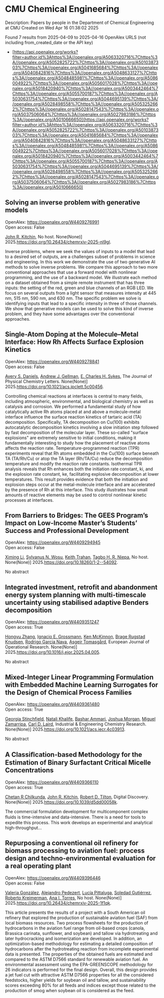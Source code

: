 # CMU Chemical Engineering
Description: Papers by people in the Department of Chemical Engineering at CMU
Created on Wed Apr 16 01:38:02 2025

Found 7 results from 2025-04-09 to 2025-04-16
OpenAlex URLS (not including from_created_date or the API key)
- [https://api.openalex.org/works?filter=author.id%3Ahttps%3A//openalex.org/A5063320716%7Chttps%3A//openalex.org/A5052825722%7Chttps%3A//openalex.org/A5010387303%7Chttps%3A//openalex.org/A5041685684%7Chttps%3A//openalex.org/A5040842816%7Chttps%3A//openalex.org/A5048633127%7Chttps%3A//openalex.org/A5048485981%7Chttps%3A//openalex.org/A5086004922%7Chttps%3A//openalex.org/A5056017028%7Chttps%3A//openalex.org/A5018420940%7Chttps%3A//openalex.org/A5003442464%7Chttps%3A//openalex.org/A5055700187%7Chttps%3A//openalex.org/A5030631754%7Chttps%3A//openalex.org/A5044695139%7Chttps%3A//openalex.org/A5028498558%7Chttps%3A//openalex.org/A5053252662%7Chttps%3A//openalex.org/A5028147543%7Chttps%3A//openalex.org/A5037506064%7Chttps%3A//openalex.org/A5027983186%7Chttps%3A//openalex.org/A5010666650](https://api.openalex.org/works?filter=author.id%3Ahttps%3A//openalex.org/A5063320716%7Chttps%3A//openalex.org/A5052825722%7Chttps%3A//openalex.org/A5010387303%7Chttps%3A//openalex.org/A5041685684%7Chttps%3A//openalex.org/A5040842816%7Chttps%3A//openalex.org/A5048633127%7Chttps%3A//openalex.org/A5048485981%7Chttps%3A//openalex.org/A5086004922%7Chttps%3A//openalex.org/A5056017028%7Chttps%3A//openalex.org/A5018420940%7Chttps%3A//openalex.org/A5003442464%7Chttps%3A//openalex.org/A5055700187%7Chttps%3A//openalex.org/A5030631754%7Chttps%3A//openalex.org/A5044695139%7Chttps%3A//openalex.org/A5028498558%7Chttps%3A//openalex.org/A5053252662%7Chttps%3A//openalex.org/A5028147543%7Chttps%3A//openalex.org/A5037506064%7Chttps%3A//openalex.org/A5027983186%7Chttps%3A//openalex.org/A5010666650)

## Solving an inverse problem with generative models   

OpenAlex: https://openalex.org/W4409276991    
Open access: False
    
[John R. Kitchin](https://openalex.org/A5003442464), No host. None(None)] 2025.https://doi.org/10.26434/chemrxiv-2025-nl9gl.
    
Inverse problems, where we seek the values of inputs to a model that lead to a desired set of outputs, are a challenges subset of problems in science and engineering. In this work we demonstrate the use of two generative AI methods to solve inverse problems. We compare this approach to two more conventional approaches that use a forward model with nonlinear programming, and the use of a backward model. We illustrate each method on a dataset obtained from a simple remote instrument that has three inputs: the setting of the red, green and blue channels of an RGB LED. We focus on several outputs from a light sensor that measures intensity at 445 nm, 515 nm, 590 nm, and 630 nm. The specific problem we solve is identifying inputs that lead to a specific intensity in three of those channels. We show that generative models can be used to solve this kind of inverse problem, and they have some advantages over the conventional approaches.    

    

## Single-Atom Doping at the Molecule–Metal Interface: How Rh Affects Surface Explosion Kinetics   

OpenAlex: https://openalex.org/W4409278841    
Open access: False
    
[Avery S. Daniels](https://openalex.org/A5110963214), [Andrew J. Gellman](https://openalex.org/A5040842816), [E. Charles H. Sykes](https://openalex.org/A5078222261), The Journal of Physical Chemistry Letters. None(None)] 2025.https://doi.org/10.1021/acs.jpclett.5c00456.
    
Controlling chemical reactions at interfaces is central to many fields, including atmospheric, environmental, and biological chemistry as well as catalysis and corrosion. We performed a fundamental study of how catalytically active Rh atoms placed at and above a molecule-metal interface influence the surface reaction kinetics of tartaric acid (TA) decomposition. Specifically, TA decomposition on Cu(100) exhibits autocatalytic decomposition kinetics involving a slow initiation step followed by fast decomposition of the molecular layer. These so-called "surface explosions" are extremely sensitive to initial conditions, making it fundamentally interesting to study how the placement of reactive atoms affects the reaction rate. Temperature-programmed reaction (TPR) experiments reveal that Rh atoms embedded in the Cu(100) surface beneath TA (TA/Rh/Cu) or atop the TA layer (Rh/TA/Cu) reduce the decomposition temperature and modify the reaction rate constants. Isothermal TPR analysis reveals that Rh enhances both the initiation rate constant, ki, and the explosion rate constant, ke, facilitating explosive decomposition at lower temperatures. This result provides evidence that both the initiation and explosion steps occur at the metal-molecule interface and are accelerated by the presence of Rh at this interface. This study illustrates how small amounts of reactive elements may be used to control nonlinear kinetic processes at interfaces.    

    

## From Barriers to Bridges: The GEES Program’s Impact on Low-Income Master’s Students’ Success and Professional Development   

OpenAlex: https://openalex.org/W4409294945    
Open access: False
    
[Ximing Li](https://openalex.org/A5100751177), [Sylvanus N. Wosu](https://openalex.org/A5030352564), [Keith Trahan](https://openalex.org/A5083926930), [Tagbo H. R. Niepa](https://openalex.org/A5044695139), No host. None(None)] 2025.https://doi.org/10.18260/1-2--54092.
    
No abstract    

    

## Integrated investment, retrofit and abandonment energy system planning with multi-timescale uncertainty using stabilised adaptive Benders decomposition   

OpenAlex: https://openalex.org/W4409351247    
Open access: True
    
[Hongyu Zhang](https://openalex.org/A5100412594), [Ignacio E. Grossmann](https://openalex.org/A5056017028), [Ken McKinnon](https://openalex.org/A5104040701), [Brage Rugstad Knudsen](https://openalex.org/A5050446060), [Rodrigo Garcia Nava](https://openalex.org/A5069005829), [Asgeir Tomasgård](https://openalex.org/A5068032633), European Journal of Operational Research. None(None)] 2025.https://doi.org/10.1016/j.ejor.2025.04.005.
    
No abstract    

    

## Mixed-Integer Linear Programming Formulation with Embedded Machine Learning Surrogates for the Design of Chemical Process Families   

OpenAlex: https://openalex.org/W4409361480    
Open access: True
    
[Georgia Stinchfield](https://openalex.org/A5007541692), [Natali Khalife](https://openalex.org/A5117110943), [Bashar Ammari](https://openalex.org/A5092486945), [Joshua Morgan](https://openalex.org/A5112228170), [Miguel Zamarripa](https://openalex.org/A5015881602), [Carl D. Laird](https://openalex.org/A5030631754), Industrial & Engineering Chemistry Research. None(None)] 2025.https://doi.org/10.1021/acs.iecr.4c03913.
    
No abstract    

    

## A Classiﬁcation-based Methodology for the Estimation of Binary Surfactant Critical Micelle Concentrations   

OpenAlex: https://openalex.org/W4409366110    
Open access: True
    
[Chetan R Chilkunda](https://openalex.org/A5117112191), [John R. Kitchin](https://openalex.org/A5003442464), [Robert D. Tilton](https://openalex.org/A5037506064), Digital Discovery. None(None)] 2025.https://doi.org/10.1039/d5dd00058k.
    
The commercial formulation development for multicomponent complex ﬂuids is time-intensive and data-intensive. There is a need for tools to expedite this process. This work develops an experimental and analytical high-throughput...    

    

## Repurposing a conventional oil refinery for biomass processing to aviation fuel: process design and techno-environmental evaluation for a real operating plant   

OpenAlex: https://openalex.org/W4409396446    
Open access: False
    
[Valeria González](https://openalex.org/A5108540581), [Alejandro Pedezert](https://openalex.org/A5117126067), [Lucía Pittaluga](https://openalex.org/A5044345238), [Soledad Gutiérrez](https://openalex.org/A5109918062), [Roberto Kreimerman](https://openalex.org/A5027410076), [Ana I. Torres](https://openalex.org/A5027983186), No host. None(None)] 2025.https://doi.org/10.26434/chemrxiv-2025-1f1qk.
    
This article presents the results of a project with a South American oil refinery that explored the production of sustainable aviation fuel (SAF) from local biomass resources. Two process flowsheets for the production of hydrocarbons in the aviation fuel range from oil-based crops (canola, Brassica carinata, sunflower, and soybean) and tallow via hydrotreating and later hydrocracking and isomerization are developed. In addition, an optimization-based methodology for estimating a detailed composition of hydrocarbons after the hydrotreating reaction from incomplete experimental data is presented. The properties of the obtained fuels are estimated and compared to the ASTM D7566 standard for renewable aviation fuel. An environmental assessment using the EPA-GREENSCOPE methodology for 26 indicators is performed for the final design. Overall, this design provides a jet fuel cut with attractive ASTM D7566 properties for all the considered feedstocks, higher yields for soybean oil and tallow, and sustainability scores exceeding 80% for all feeds and indices except those related to the production of smog when soybean oil is considered as the feed.    

    
